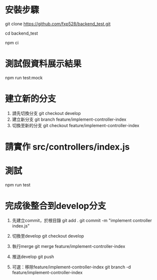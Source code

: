 # 安裝步驟
git clone https://github.com/fxp528/backend_test.git

cd backend_test

npm ci

# 測試假資料展示結果
npm run test:mock

# 建立新的分支
1. 請先切換分支
git checkout develop
2. 建立新分支
git branch feature/implement-controller-index
3. 切換至新的分支
git checkout feature/implement-controller-index

# 請實作 src/controllers/index.js

# 測試
npm run test

# 完成後整合到develop分支
1. 先建立commit，於根目錄
git add .
git commit -m "implement controller index.js"

2. 切換至develop
git checkout develop

3. 執行merge
git merge feature/implement-controller-index

4. 推送develop
git push

5. 可選：移除feature/implement-controller-index
git branch -d feature/implement-controller-index
